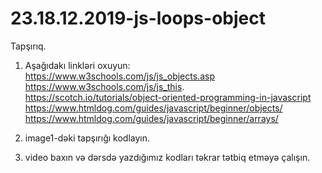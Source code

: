 # 23.18.12.2019-js-loops-object

Tapşırıq.

  1. Aşağıdakı linkləri oxuyun:   
     https://www.w3schools.com/js/js_objects.asp     
     https://www.w3schools.com/js/js_this.     
     https://scotch.io/tutorials/object-oriented-programming-in-javascript     
     https://www.htmldog.com/guides/javascript/beginner/objects/     
     https://www.htmldog.com/guides/javascript/beginner/arrays/
     
  2. image1-dəki tapşırığı kodlayın.
  
  3. video baxın və dərsdə yazdığımız kodları təkrar tətbiq etməyə çalışın. 
